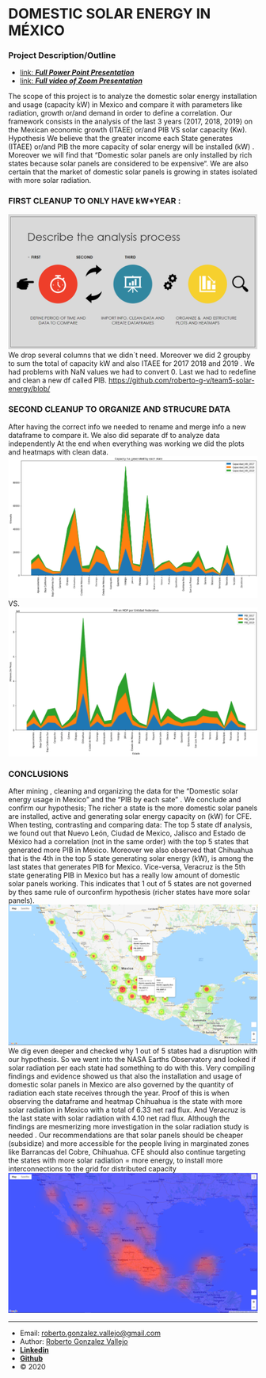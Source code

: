
# DOMESTIC SOLAR ENERGY IN MÉXICO


### Project Description/Outline
- [link: ***Full Power Point Presentation***](<https://docs.google.com/presentation/d/1jTHA0n535YKKVDVY_Yxo4RSxa302Wzga/edit#slide=id.p9>)
- [link: ***Full video of Zoom Presentation***](<https://share.icloud.com/photos/0V1UwchKCLkjWCk9Q2WL-29uw>)

The scope of this project is to analyze the domestic solar energy  installation and usage (capacity  kW) in Mexico and compare it with parameters like radiation, growth or/and demand in order to define a correlation.
 Our framework consists in the analysis of the last 3 years (2017, 2018, 2019)  on the Mexican economic growth (ITAEE) or/and PIB VS  solar capacity (Kw).
Hypothesis
 We believe that the greater income each State generates (ITAEE) or/and PIB the  more capacity of solar energy will be installed (kW) . Moreover we will find that “Domestic solar panels are only installed by rich states because solar panels are considered to be expensive“. We are also certain that the market of domestic solar panels is growing in states isolated with more solar radiation.

### FIRST CLEANUP TO ONLY HAVE kW*YEAR :
![Analysis.png](Analysis.png)
We drop several columns that we didn´t need.
Moreover we did 2 groupby to sum the total of capacity kW and also ITAEE for 2017 2018 and 2019 .
We had problems  with NaN values we had to convert 0. 
Last we had to redefine  and clean a new df called PIB.
https://github.com/roberto-g-v/team5-solar-energy/blob/

### SECOND CLEANUP TO ORGANIZE AND STRUCURE DATA
After having the correct info we needed to rename and  merge info a new dataframe to  compare it.
We also did  separate df to analyze data independently
At the end when everything was working we did the plots and heatmaps with clean  data.
![plot_Kw.png](plot_Kw.png)
VS.
![Plot_PIB.png](Plot_PIB.png)

### CONCLUSIONS
After mining , cleaning and organizing the data for the “Domestic solar energy  usage in Mexico” and the “PIB by each sate” . We conclude and confirm our hypothesis; 
The richer a state is the more domestic solar panels are installed, active and generating solar energy capacity on (kW) for CFE.
When testing, contrasting and comparing data:  The top 5 state df analysis,  we found out that Nuevo León, Ciudad de Mexico, Jalisco and Estado de México had a correlation (not in the same order) with the top 5 states that generated more PIB in Mexico. Moreover we also observed that Chihuahua that is the 4th in the top 5 state generating solar energy (kW),  is among the last states that generates PIB for Mexico. Vice-versa, Veracruz is the 5th state generating PIB in Mexico but has a really low amount of domestic solar panels working. This indicates that 1 out of 5 states are not governed by thes same rule of ourconfirm hypothesis (richer states have more solar panels).
![map_kwVSpib.png](map_kwVSpib.png)
We dig even deeper and checked why 1 out of 5 states had a disruption with our hypothesis. So we went into the NASA Earths Observatory and looked if solar radiation per each state had something to do with this.  Very compiling  findings and evidence showed us that also the installation and usage of domestic solar panels in Mexico are also governed by the quantity of radiation each state receives through the year. Proof of this is when observing the dataframe and heatmap Chihuahua is the state with more solar radiation in Mexico with a total of 6.33 net rad flux. And Veracruz is the last state with solar radiation with 4.10 net rad flux. Although the findings are mesmerizing more investigation in the solar radiation study is needed . Our recommendations are that solar panels should be cheaper (subsidize)  and more accessible for the people living in marginated zones like Barrancas del Cobre, Chihuahua.  CFE should also continue targeting the states with more solar radiation  = more energy,  to install more  interconnections to the grid for distributed capacity
![map_radation.png](map_radation.png)

_______________________________________________
- Email: <roberto.gonzalez.vallejo@gmail.com>
- Author: [Roberto Gonzalez Vallejo](mailto:roberto.gonzalez.vallejo@gmail.com)
- [**Linkedin**](https://www.linkedin.com/in/roberto-gonzalez-vallejo-6ba894144/)
- [**Github**](https://github.com/roberto-g-v)
- © 2020


